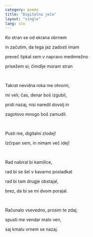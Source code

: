 ```yaml
---
category: poems
title: "Digitalna ječa"
layout: "single"
lang: slo
---
```


Ko stran se od ekrana obrnem

in začutim, da tega jaz zadosti imam

preveč tipkal sem v napravo medmrežno

prisežem si; čimdlje moram stran

&nbsp;

Takrat nevidna roka me ohromi,

mi veli; čas, denar boš izgubil,

pridi nazaj, nisi naredil dovolj in

zagotovo mnogo boš zamudil.

&nbsp;

Pusti me, digitalni zlodej!

Izčrpan sem, in nimam več idej!

&nbsp;

Rad nabiral bi kamilice,

rad bi se šel v kavarno posladkat

rad bi tam drugje obstajal,

brez, da bi se mi dvom porajal.

&nbsp;

Računalo vsevedno, prosim te zdaj;

spusti me vendar malo ven,

saj kmalu vrnem se nazaj.
